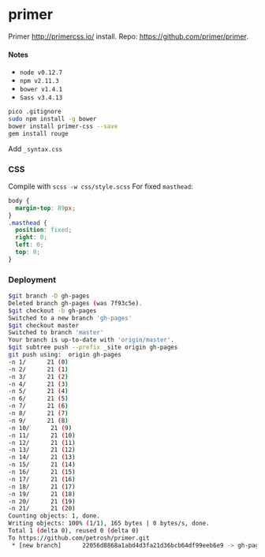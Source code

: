 # primer
Primer http://primercss.io/ install. Repo: https://github.com/primer/primer.

#### Notes

* `node v0.12.7`
* `npm v2.11.3`
* `bower v1.4.1`
* `Sass v3.4.13`

```bash
pico .gitignore
sudo npm install -g bower
bower install primer-css --save
gem install rouge
```

Add `_syntax.css`

### CSS

Compile with `scss -w css/style.scss`
For fixed `masthead`:

```css
body {
  margin-top: 89px;
}
.masthead {
  position: fixed;
  right: 0;
  left: 0;
  top: 0;
}
```

### Deployment

```sh
$git branch -D gh-pages
Deleted branch gh-pages (was 7f93c5e).
$git checkout -b gh-pages
Switched to a new branch 'gh-pages'
$git checkout master
Switched to branch 'master'
Your branch is up-to-date with 'origin/master'.
$git subtree push --prefix _site origin gh-pages
git push using:  origin gh-pages
-n 1/      21 (0)
-n 2/      21 (1)
-n 3/      21 (2)
-n 4/      21 (3)
-n 5/      21 (4)
-n 6/      21 (5)
-n 7/      21 (6)
-n 8/      21 (7)
-n 9/      21 (8)
-n 10/      21 (9)
-n 11/      21 (10)
-n 12/      21 (11)
-n 13/      21 (12)
-n 14/      21 (13)
-n 15/      21 (14)
-n 16/      21 (15)
-n 17/      21 (16)
-n 18/      21 (17)
-n 19/      21 (18)
-n 20/      21 (19)
-n 21/      21 (20)
Counting objects: 1, done.
Writing objects: 100% (1/1), 165 bytes | 0 bytes/s, done.
Total 1 (delta 0), reused 0 (delta 0)
To https://github.com/petrosh/primer.git
 * [new branch]      22056d8868a1abd4d3fa21d36bcb64df99eeb6e9 -> gh-pages
```
